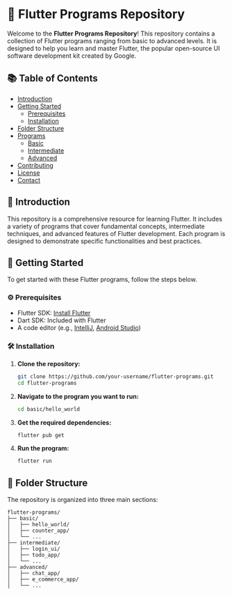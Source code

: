 # 📱 Flutter Programs Repository

Welcome to the **Flutter Programs Repository**! This repository contains a collection of Flutter programs ranging from basic to advanced levels. It is designed to help you learn and master Flutter, the popular open-source UI software development kit created by Google.

## 📚 Table of Contents

- [Introduction](#introduction)
- [Getting Started](#getting-started)
  - [Prerequisites](#prerequisites)
  - [Installation](#installation)
- [Folder Structure](#folder-structure)
- [Programs](#programs)
  - [Basic](#basic)
  - [Intermediate](#intermediate)
  - [Advanced](#advanced)
- [Contributing](#contributing)
- [License](#license)
- [Contact](#contact)

## 📖 Introduction

This repository is a comprehensive resource for learning Flutter. It includes a variety of programs that cover fundamental concepts, intermediate techniques, and advanced features of Flutter development. Each program is designed to demonstrate specific functionalities and best practices.

## 🚀 Getting Started

To get started with these Flutter programs, follow the steps below.

### ⚙️ Prerequisites

- Flutter SDK: [Install Flutter](https://flutter.dev/docs/get-started/install)
- Dart SDK: Included with Flutter
- A code editor (e.g., [IntelliJ](https://www.jetbrains.com/idea/download/?section=windows), [Android Studio](https://developer.android.com/studio))

### 🛠 Installation

1. **Clone the repository:**

    ```sh
    git clone https://github.com/your-username/flutter-programs.git
    cd flutter-programs
    ```

2. **Navigate to the program you want to run:**

    ```sh
    cd basic/hello_world
    ```

3. **Get the required dependencies:**

    ```sh
    flutter pub get
    ```

4. **Run the program:**

    ```sh
    flutter run
    ```

## 📂 Folder Structure

The repository is organized into three main sections:

```plaintext
flutter-programs/
├── basic/
│   ├── hello_world/
│   ├── counter_app/
│   └── ...
├── intermediate/
│   ├── login_ui/
│   ├── todo_app/
│   └── ...
├── advanced/
│   ├── chat_app/
│   ├── e_commerce_app/
│   └── ...

